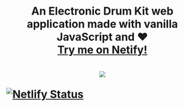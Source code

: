 <h1 align="center">An Electronic Drum Kit web application made with vanilla JavaScript and ❤️ <br><a href="https://electronic-drumkit-js.netlify.app/">Try me on Netify!</a><h1>
  
<div align="center">
  <img src="https://github.com/michaelkolesidis/electronic-drumkit/blob/main/electronic-drumkit-screenshot.png" /><br> 
</div>
  
[![Netlify Status](https://api.netlify.com/api/v1/badges/f59a88ac-1e86-4717-9fda-77fbdf975ff4/deploy-status)](https://app.netlify.com/sites/electronic-drumkit-js/deploys)








